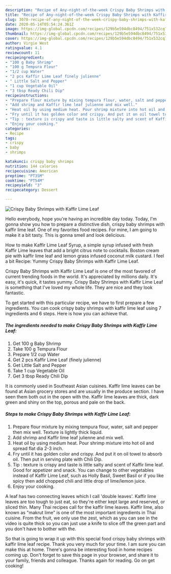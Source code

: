 ```yaml
---
description: "Recipe of Any-night-of-the-week Crispy Baby Shrimps with Kaffir Lime Leaf"
title: "Recipe of Any-night-of-the-week Crispy Baby Shrimps with Kaffir Lime Leaf"
slug: 3078-recipe-of-any-night-of-the-week-crispy-baby-shrimps-with-kaffir-lime-leaf
date: 2020-05-14T05:54:24.361Z
image: https://img-global.cpcdn.com/recipes/129b5e594dbc8494/751x532cq70/crispy-baby-shrimps-with-kaffir-lime-leaf-recipe-main-photo.jpg
thumbnail: https://img-global.cpcdn.com/recipes/129b5e594dbc8494/751x532cq70/crispy-baby-shrimps-with-kaffir-lime-leaf-recipe-main-photo.jpg
cover: https://img-global.cpcdn.com/recipes/129b5e594dbc8494/751x532cq70/crispy-baby-shrimps-with-kaffir-lime-leaf-recipe-main-photo.jpg
author: Virgie West
ratingvalue: 4.1
reviewcount: 11
recipeingredient:
- "100 g Baby Shrimp"
- "100 g Tempura Flour"
- "1/2 cup Water"
- "2 pcs Kaffir Lime Leaf finely julienne"
- " Little Salt and Pepper"
- "1 cup Vegetable Oil"
- "3 tbsp Ready Chili Dip"
recipeinstructions:
- "Prepare flour mixture by mixing tempura flour, water, salt and pepper then mix well. Texture is lightly thick liquid."
- "Add shrimp and Kaffir lime leaf julienne and mix well."
- "Heat oil by using medium heat. Pour shrimp mixture into hot oil and spread flat dia 2-3 inch."
- "Fry until it has golden color and crispy. And put it on oil towel to absorb oil. Then put in serving plate with Chili Dip."
- "Tip : texture is crispy and taste is little salty and scent of Kaffir lime leaf. Good for appetizer and snack. You can change to other vegetables instead of Kaffir Lime Leaf, such as Holly Basil, Sweet Basil or if you like spicy then add chopped chili and little drop of lime/lemon juice."
- "Enjoy your cooking."
categories:
- Recipe
tags:
- crispy
- baby
- shrimps

katakunci: crispy baby shrimps 
nutrition: 144 calories
recipecuisine: American
preptime: "PT35M"
cooktime: "PT54M"
recipeyield: "3"
recipecategory: Dessert

---
```



![Crispy Baby Shrimps with Kaffir Lime Leaf](https://img-global.cpcdn.com/recipes/129b5e594dbc8494/751x532cq70/crispy-baby-shrimps-with-kaffir-lime-leaf-recipe-main-photo.jpg)

Hello everybody, hope you're having an incredible day today. Today, I'm gonna show you how to prepare a distinctive dish, crispy baby shrimps with kaffir lime leaf. One of my favorites food recipes. For mine, I am going to make it a bit tasty. This is gonna smell and look delicious.

How to make Kaffir Lime Leaf Syrup, a simple syrup infused with fresh Kaffir Lime leaves that add a bright citrus note to cocktails. Boston cream pie with kaffir lime leaf and lemon grass infused coconut milk custard. I feel a bit Recipe: Yummy Crispy Baby Shrimps with Kaffir Lime Leaf.

Crispy Baby Shrimps with Kaffir Lime Leaf is one of the most favored of current trending foods in the world. It's appreciated by millions daily. It's easy, it's quick, it tastes yummy. Crispy Baby Shrimps with Kaffir Lime Leaf is something that I've loved my whole life. They are nice and they look fantastic.


To get started with this particular recipe, we have to first prepare a few ingredients. You can cook crispy baby shrimps with kaffir lime leaf using 7 ingredients and 6 steps. Here is how you can achieve that.

<!--inarticleads1-->

##### The ingredients needed to make Crispy Baby Shrimps with Kaffir Lime Leaf:

1. Get 100 g Baby Shrimp
1. Take 100 g Tempura Flour
1. Prepare 1/2 cup Water
1. Get 2 pcs Kaffir Lime Leaf (finely julienne)
1. Get  Little Salt and Pepper
1. Take 1 cup Vegetable Oil
1. Get 3 tbsp Ready Chili Dip


It is commonly used in Southeast Asian cuisines. Kaffir lime leaves can be found at Asian grocery stores and are usually in the produce section. I have seen them both out in the open with the. Kaffir lime leaves are thick, dark green and shiny on the top, porous and pale on the back. 

<!--inarticleads2-->

##### Steps to make Crispy Baby Shrimps with Kaffir Lime Leaf:

1. Prepare flour mixture by mixing tempura flour, water, salt and pepper then mix well. Texture is lightly thick liquid.
1. Add shrimp and Kaffir lime leaf julienne and mix well.
1. Heat oil by using medium heat. Pour shrimp mixture into hot oil and spread flat dia 2-3 inch.
1. Fry until it has golden color and crispy. And put it on oil towel to absorb oil. Then put in serving plate with Chili Dip.
1. Tip : texture is crispy and taste is little salty and scent of Kaffir lime leaf. Good for appetizer and snack. You can change to other vegetables instead of Kaffir Lime Leaf, such as Holly Basil, Sweet Basil or if you like spicy then add chopped chili and little drop of lime/lemon juice.
1. Enjoy your cooking.


A leaf has two connecting leaves which I call &#39;double leaves&#39;. Kaffir lime leaves are too tough to just eat, so they&#39;re either kept large and reserved, or sliced thin. Many Thai recipes call for the kaffir lime leaves. Kaffir lime, also known as &#34;makrut lime&#34; is one of the most important ingredients in Thai cuisine. From the fruit, we only use the zest, which as you can see in the video is quite thick so you can just use a knife to slice off the green part and you don&#39;t have to bother with the. 

So that is going to wrap it up with this special food crispy baby shrimps with kaffir lime leaf recipe. Thank you very much for your time. I am sure you can make this at home. There's gonna be interesting food in home recipes coming up. Don't forget to save this page in your browser, and share it to your family, friends and colleague. Thanks again for reading. Go on get cooking!
